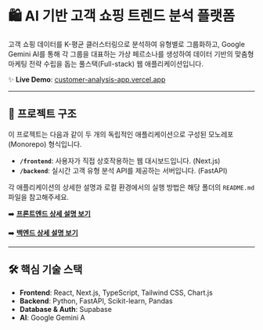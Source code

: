 # 🛍️ AI 기반 고객 쇼핑 트렌드 분석 플랫폼

고객 쇼핑 데이터를 K-평균 클러스터링으로 분석하여 유형별로 그룹화하고, Google Gemini AI를 통해 각 그룹을 대표하는 가상 페르소나를 생성하여 데이터 기반의 맞춤형 마케팅 전략 수립을 돕는 풀스택(Full-stack) 웹 애플리케이션입니다.

✨ **Live Demo**: [customer-analysis-app.vercel.app](https://customer-analysis-app.vercel.app)

---

## 📁 프로젝트 구조

이 프로젝트는 다음과 같이 두 개의 독립적인 애플리케이션으로 구성된 모노레포(Monorepo) 형식입니다.

- **`/frontend`**: 사용자가 직접 상호작용하는 웹 대시보드입니다. (Next.js)
- **`/backend`**: 실시간 고객 유형 분석 API를 제공하는 서버입니다. (FastAPI)

각 애플리케이션의 상세한 설명과 로컬 환경에서의 실행 방법은 해당 폴더의 `README.md` 파일을 참고해주세요.

➡️ **[프론트엔드 상세 설명 보기](./frontend/README.md)**

➡️ **[백엔드 상세 설명 보기](./backend/README.md)**

---

## 🛠️ 핵심 기술 스택

- **Frontend**: React, Next.js, TypeScript, Tailwind CSS, Chart.js
- **Backend**: Python, FastAPI, Scikit-learn, Pandas
- **Database & Auth**: Supabase
- **AI**: Google Gemini A
